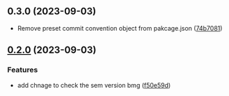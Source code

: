 

## 0.3.0 (2023-09-03)

* Remove preset commit convention object from pakcage.json ([74b7081](https://github.com/yusuf963/pkg-demo/commit/74b7081))

## [0.2.0](https://github.com/yusuf963/pkg-demo/compare/0.1.6...0.2.0) (2023-09-03)


### Features

* add chnage to check the sem version bmg ([f50e59d](https://github.com/yusuf963/pkg-demo/commit/f50e59deac9f9145c49b8e2cf041ad6dfe03bd66))